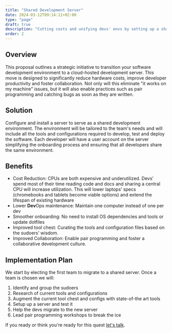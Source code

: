 ```yaml
---
title: "Shared Development Server"
date: 2024-03-12T09:14:11+02:00
type: "page"
draft: true
description: "Cutting costs and unifying devs' envs by setting up a shared development server"
order: 2
---
```



## Overview
This proposal outlines a strategic initiative to transition your software development environment to a cloud-hosted development server. This move is designed to significantly reduce hardware costs, improve developer productivity and foster collaboration. Not only will this eliminate "it works on my machine" issues, but it will also enable practices such as pair programming and catching bugs as soon as they are written.


## Solution
Configure and install a server to serve as a shared development environment. The environment will be tailored to the team's needs and will include all the tools and configurations required to develop, test and deploy the software.
Each developer will have a user account on the server simplifying the onboarding process and ensuring that all developers share the same environment.

## Benefits
* Cost Reduction:  CPUs are both expensive and underutilized. Devs’ spend most of their time reading code and docs and sharing a central CPU will increase utilization. This will lower laptops’ specs (chromebooks and tablets become viable options) and extend the lifespan of existing hardware
* Lower **Dev**Ops maintenance:  Maintain one computer instead of one per dev
* Smoother onboarding: No need to install OS dependencies and tools or update dotfiles
* Improved tool chest: Curating the tools and configuration files based on the sudoers’ wisdom.
* Improved Collaboration: Enable pair programming and foster a collaborative development culture.


## Implementation Plan
We start by electing the first team to migrate to a shared server. Once a team is chosen we will:

1. Identify and group the sudoers
2. Research of current tools and configurations
3. Augment the current tool chest and configs with state-of-the art tools
4. Setup up a server and test it
5. Help the devs migrate to the new server
6. Lead pair programming workshops to break the ice


If you ready or think you're ready for this quest [let's talk](https://calendly.com/bennydaon).

